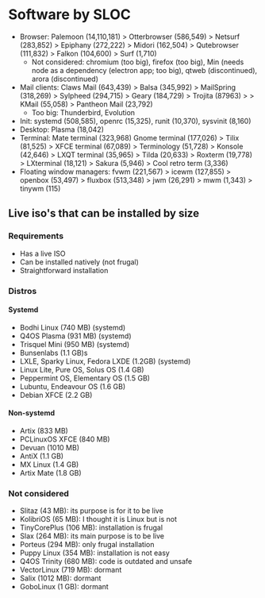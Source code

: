 # Software by SLOC

* Browser: Palemoon (14,110,181) > Otterbrowser (586,549) > Netsurf (283,852) > Epiphany (272,222) > Midori (162,504) > Qutebrowser (111,832) > Falkon (104,600) > Surf (1,710)
	* Not considered: chromium (too big), firefox (too big), Min (needs node as a dependency (electron app; too big), qtweb (discontinued), arora (discontinued)
* Mail clients: Claws Mail (643,439) > Balsa (345,992) > MailSpring (318,269) > Sylpheed (294,715) > Geary (184,729) > Trojita (87963) > > KMail (55,058) > Pantheon Mail (23,792)
	* Too big: Thunderbird, Evolution
* Init: systemd (508,585), openrc (15,325), runit (10,370), sysvinit (8,160)
* Desktop: Plasma (18,042)
* Terminal: Mate terminal (323,968) Gnome terminal (177,026) > Tilix (81,525) > XFCE terminal (67,089) > Terminology (51,728) > Konsole (42,646) > LXQT terminal (35,965) > Tilda (20,633) > Roxterm (19,778) > LXterminal (18,121) > Sakura (5,946) > Cool retro term (3,336)
* Floating window managers: fvwm (221,567) > icewm (127,855) > openbox (53,497) > fluxbox (513,348) > jwm (26,291) > mwm (1,343) > tinywm (115)

## Live iso's that can be installed by size

### Requirements

* Has a live ISO
* Can be installed natively (not frugal)
* Straightforward installation

### Distros

#### Systemd

* Bodhi Linux (740 MB) (systemd)
* Q4OS Plasma (931 MB) (systemd)
* Trisquel Mini (950 MB) (systemd)
* Bunsenlabs (1.1 GB)s
* LXLE, Sparky Linux, Fedora LXDE (1.2GB) (systemd)
* Linux Lite, Pure OS, Solus OS (1.4 GB)
* Peppermint OS, Elementary OS (1.5 GB)
* Lubuntu, Endeavour OS (1.6 GB)
* Debian XFCE (2.2 GB)

#### Non-systemd

* Artix (833 MB)
* PCLinuxOS XFCE (840 MB)
* Devuan (1010 MB)
* AntiX (1.1 GB)
* MX Linux (1.4 GB)
* Artix Mate (1.8 GB)

### Not considered

* Slitaz (43 MB): its purpose is for it to be live
* KolibriOS (65 MB): I thought it is Linux but is not
* TinyCorePlus (106 MB): installation is frugal
* Slax (264 MB): its main purpose is to be live
* Porteus (294 MB): only frugal installation
* Puppy Linux (354 MB): installation is not easy
* Q4OS Trinity (680 MB): code is outdated and unsafe
* VectorLinux (719 MB): dormant
* Salix (1012 MB): dormant
* GoboLinux (1 GB): dormant
